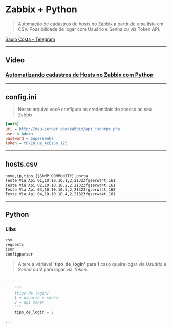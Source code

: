 # Zabbix + Python

> Automação de cadastros de hosts no Zabbix a partir de uma lista em CSV. Possibilidade de logar com Usuário e Senha ou via Token API.

[Saulo Costa - Telegram](https://t.me/saulos2costa)

---

## Video

### [Automatizando cadastros de Hosts no Zabbix com Python](https://youtu.be/ZmQtVOMZ7EQ)

---

## config.ini

> Nesse arquivo você configura as credenciais de acesso ao seu Zabbix.

```ini
[auth]
url = http://meu-server.com/zabbix/api_jsonrpc.php
user = Admin
password = SuperSenha
token = tOkEn_De_AcEsSo_123
```

---

## hosts.csv

```csv
nome,ip,tipo,{$SNMP_COMMUNITY},porta
Teste Via Api 01,10.10.10.1,2,21323fgserwt4t,161
Teste Via Api 02,10.10.10.2,2,21323fgserwt4t,161
Teste Via Api 03,10.10.10.3,2,21323fgserwt4t,162
Teste Via Api 04,10.10.10.4,2,21323fgserwt4t,161
```

---

## Python

### Libs

```sh
csv
requests
json
configparser
```

> Altere a váriavel **'tipo_de_login'** para **1** caso queira logar via *Usuário* e *Senha* ou **2** para logar via *Token*.

```py
...

    """
    [tipo de login]
    1 = usuario e senha
    2 = api token
    """
    tipo_de_login = 2

...
```
